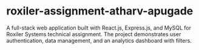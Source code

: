 # roxiler-assignment-atharv-apugade
A full-stack web application built with React.js, Express.js, and MySQL for Roxiler Systems technical assignment. The project demonstrates user authentication, data management, and an analytics dashboard with filters.
